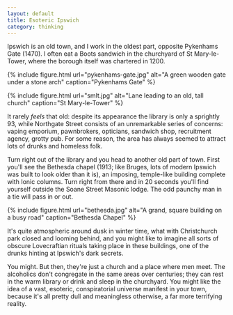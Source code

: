 ```yaml
---
layout: default
title: Esoteric Ipswich
category: thinking
---
```


Ipswich is an old town, and I work in the oldest part, opposite Pykenhams Gate (1470). I often eat a Boots sandwich in the churchyard of St Mary-le-Tower, where the borough itself was chartered in 1200.

{% include figure.html url="pykenhams-gate.jpg" alt="A green wooden gate under a stone arch" caption="Pykenhams Gate" %}

{% include figure.html url="smlt.jpg" alt="Lane leading to an old, tall church" caption="St Mary-le-Tower" %}

It rarely *feels* that old: despite its appearance the library is only a sprightly 93, while Northgate Street consists of an unremarkable series of concerns: vaping emporium, pawnbrokers, opticians, sandwich shop, recruitment agency, grotty pub. For some reason, the area has always seemed to attract lots of drunks and homeless folk.

Turn right out of the library and you head to another old part of town. First you'll see the Bethesda chapel (1913; like Bruges, lots of modern Ipswich was built to look older than it is), an imposing, temple-like building complete with Ionic columns. Turn right from there and in 20 seconds you'll find yourself outside the Soane Street Masonic lodge. The odd paunchy man in a tie will pass in or out.

{% include figure.html url="bethesda.jpg" alt="A grand, square building on a busy road" caption="Bethesda Chapel" %}

It's quite atmospheric around dusk in winter time, what with Christchurch park closed and looming behind, and you might like to imagine all sorts of obscure Lovecraftian rituals taking place in these buildings, one of the drunks hinting at Ipswich's dark secrets.

You might. But then, they're just a church and a place where men meet. The alcoholics don't congregate in the same areas over centuries; they can rest in the warm library or drink and sleep in the churchyard. You might like the idea of a vast, esoteric, conspiratorial universe manifest in your town, because it's all pretty dull and meaningless otherwise, a far more terrifying reality.
